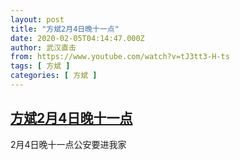 ```yaml
---
layout: post
title: "方斌2月4日晚十一点"
date: 2020-02-05T04:14:47.000Z
author: 武汉直击
from: https://www.youtube.com/watch?v=tJ3tt3-H-ts
tags: [ 方斌 ]
categories: [ 方斌 ]
---
```

<!--1580876087000-->
[方斌2月4日晚十一点](https://www.youtube.com/watch?v=tJ3tt3-H-ts)
------

<div>
2月4日晚十一点公安要进我家
</div>
